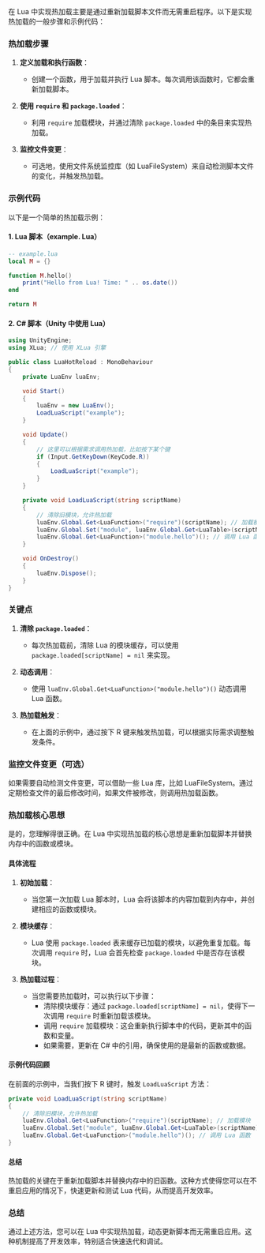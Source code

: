 在 Lua 中实现热加载主要是通过重新加载脚本文件而无需重启程序。以下是实现热加载的一般步骤和示例代码：

### 热加载步骤

1. **定义加载和执行函数**：
   - 创建一个函数，用于加载并执行 Lua 脚本。每次调用该函数时，它都会重新加载脚本。

2. **使用 `require` 和 `package.loaded`**：
   - 利用 `require` 加载模块，并通过清除 `package.loaded` 中的条目来实现热加载。

3. **监控文件变更**：
   - 可选地，使用文件系统监控库（如 LuaFileSystem）来自动检测脚本文件的变化，并触发热加载。

### 示例代码

以下是一个简单的热加载示例：

#### 1. Lua 脚本（example. Lua）

```lua
-- example.lua
local M = {}

function M.hello()
    print("Hello from Lua! Time: " .. os.date())
end

return M
```

#### 2. C# 脚本（Unity 中使用 Lua）

```csharp
using UnityEngine;
using XLua; // 使用 XLua 引擎

public class LuaHotReload : MonoBehaviour
{
    private LuaEnv luaEnv;

    void Start()
    {
        luaEnv = new LuaEnv();
        LoadLuaScript("example");
    }

    void Update()
    {
        // 这里可以根据需求调用热加载，比如按下某个键
        if (Input.GetKeyDown(KeyCode.R))
        {
            LoadLuaScript("example");
        }
    }

    private void LoadLuaScript(string scriptName)
    {
        // 清除旧模块，允许热加载
        luaEnv.Global.Get<LuaFunction>("require")(scriptName); // 加载模块
        luaEnv.Global.Set("module", luaEnv.Global.Get<LuaTable>(scriptName)); // 存储模块引用
        luaEnv.Global.Get<LuaFunction>("module.hello")(); // 调用 Lua 函数
    }

    void OnDestroy()
    {
        luaEnv.Dispose();
    }
}
```

### 关键点

1. **清除 `package.loaded`**：
   - 每次热加载前，清除 Lua 的模块缓存，可以使用 `package.loaded[scriptName] = nil` 来实现。

2. **动态调用**：
   - 使用 `luaEnv.Global.Get<LuaFunction>("module.hello")()` 动态调用 Lua 函数。

3. **热加载触发**：
   - 在上面的示例中，通过按下 R 键来触发热加载，可以根据实际需求调整触发条件。

### 监控文件变更（可选）

如果需要自动检测文件变更，可以借助一些 Lua 库，比如 LuaFileSystem。通过定期检查文件的最后修改时间，如果文件被修改，则调用热加载函数。

### 热加载核心思想
是的，您理解得很正确。在 Lua 中实现热加载的核心思想是重新加载脚本并替换内存中的函数或模块。

#### 具体流程

1. **初始加载**：
   - 当您第一次加载 Lua 脚本时，Lua 会将该脚本的内容加载到内存中，并创建相应的函数或模块。

2. **模块缓存**：
   - Lua 使用 `package.loaded` 表来缓存已加载的模块，以避免重复加载。每次调用 `require` 时，Lua 会首先检查 `package.loaded` 中是否存在该模块。

3. **热加载过程**：
   - 当您需要热加载时，可以执行以下步骤：
     - 清除模块缓存：通过 `package.loaded[scriptName] = nil`，使得下一次调用 `require` 时重新加载该模块。
     - 调用 `require` 加载模块：这会重新执行脚本中的代码，更新其中的函数和变量。
     - 如果需要，更新在 C# 中的引用，确保使用的是最新的函数或数据。

#### 示例代码回顾

在前面的示例中，当我们按下 R 键时，触发 `LoadLuaScript` 方法：

```csharp
private void LoadLuaScript(string scriptName)
{
    // 清除旧模块，允许热加载
    luaEnv.Global.Get<LuaFunction>("require")(scriptName); // 加载模块
    luaEnv.Global.Set("module", luaEnv.Global.Get<LuaTable>(scriptName)); // 存储模块引用
    luaEnv.Global.Get<LuaFunction>("module.hello")(); // 调用 Lua 函数
}
```

#### 总结

热加载的关键在于重新加载脚本并替换内存中的旧函数。这种方式使得您可以在不重启应用的情况下，快速更新和测试 Lua 代码，从而提高开发效率。

### 总结

通过上述方法，您可以在 Lua 中实现热加载，动态更新脚本而无需重启应用。这种机制提高了开发效率，特别适合快速迭代和调试。